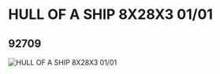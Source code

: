 # HULL OF A SHIP 8X28X3 01/01
## 92709
![HULL OF A SHIP 8X28X3 01/01](https://lc-www-live-s.legocdn.com/media/bricks/5/2/4597140.jpg)